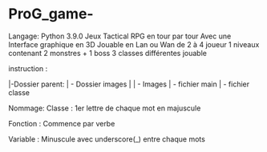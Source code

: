 # ProG_game-
Langage: Python 3.9.0
Jeux Tactical RPG en tour par tour
Avec une Interface graphique en 3D
Jouable en Lan ou Wan de 2 à 4 joueur
1 niveaux contenant 2 monstres + 1 boss
3 classes différentes jouable



instruction : 

|-Dossier parent:
|    -    Dossier images
|         |     - Images
|    -    fichier main
|    -    fichier classe

Nommage:
 Classe : 1er lettre de chaque mot en majuscule
 
 Fonction : Commence par verbe
 
 Variable : Minuscule avec underscore(_) entre chaque mots
  

